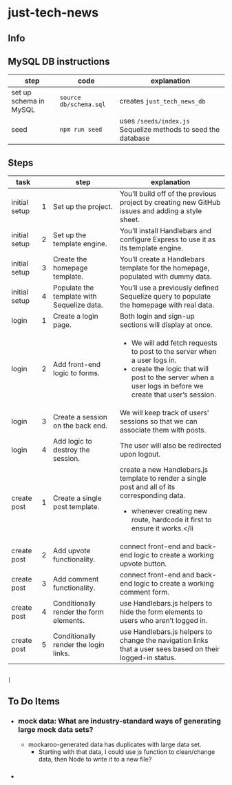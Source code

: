 # just-tech-news

## Info

## MySQL DB instructions

| step                   | code                   | explanation                                                   |
| ---------------------- | ---------------------- | ------------------------------------------------------------- |
| set up schema in MySQL | `source db/schema.sql` | creates `just_tech_news_db`                                   |
| seed                   | `npm run seed`         | uses `/seeds/index.js` Sequelize methods to seed the database |

## Steps

| task          |     | step                                       | explanation                                                                                                                                                                                              |
| ------------- | --- | ------------------------------------------ | -------------------------------------------------------------------------------------------------------------------------------------------------------------------------------------------------------- |
| initial setup | 1   | Set up the project.                        | You’ll build off of the previous project by creating new GitHub issues and adding a style sheet.                                                                                                         |
| initial setup | 2   | Set up the template engine.                | You’ll install Handlebars and configure Express to use it as its template engine.                                                                                                                        |
| initial setup | 3   | Create the homepage template.              | You’ll create a Handlebars template for the homepage, populated with dummy data.                                                                                                                         |
| initial setup | 4   | Populate the template with Sequelize data. | You’ll use a previously defined Sequelize query to populate the homepage with real data.                                                                                                                 |
| login         | 1   | Create a login page.                       | Both login and sign-up sections will display at once.                                                                                                                                                    |
| login         | 2   | Add front-end logic to forms.              | <ul><li>We will add fetch requests to post to the server when a user logs in. <li>create the logic that will post to the server when a user logs in before we create that user’s session.</li></li></ul> |
| login         | 3   | Create a session on the back end.          | We will keep track of users' sessions so that we can associate them with posts.                                                                                                                          |
| login         | 4   | Add logic to destroy the session.          | The user will also be redirected upon logout.                                                                                                                                                            |
| create post   | 1   | Create a single post template.             | create a new Handlebars.js template to render a single post and all of its corresponding data. <ul><li>whenever creating new route, hardcode it first to ensure it works.</li</ul>                       |
| create post   | 2   | Add upvote functionality.                  | connect front-end and back-end logic to create a working upvote button.                                                                                                                                  |
| create post   | 3   | Add comment functionality.                 | connect front-end and back-end logic to create a working comment form.                                                                                                                                   |
| create post   | 4   | Conditionally render the form elements.    | use Handlebars.js helpers to hide the form elements to users who aren’t logged in.                                                                                                                       |
| create post   | 5   | Conditionally render the login links.      | use Handlebars.js helpers to change the navigation links that a user sees based on their logged-in status.                                                                                               |

                                                                                                                                                            |

## To Do Items

-   ### mock data: What are industry-standard ways of generating large mock data sets?
    -   mockaroo-generated data has duplicates with large data set.
        -   Starting with that data, I could use js function to clean/change data, then Node to write it to a new file?
-   ###
